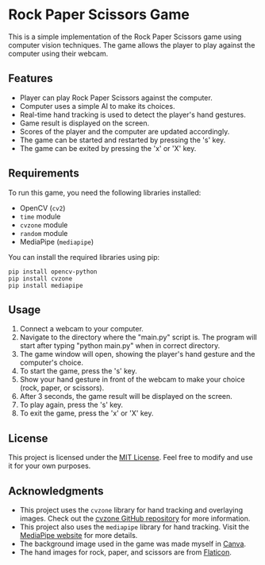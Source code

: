 # Rock Paper Scissors Game

This is a simple implementation of the Rock Paper Scissors game using computer vision techniques. The game allows the player to play against the computer using their webcam.

## Features

- Player can play Rock Paper Scissors against the computer.
- Computer uses a simple AI to make its choices.
- Real-time hand tracking is used to detect the player's hand gestures.
- Game result is displayed on the screen.
- Scores of the player and the computer are updated accordingly.
- The game can be started and restarted by pressing the 's' key.
- The game can be exited by pressing the 'x' or 'X' key.

## Requirements

To run this game, you need the following libraries installed:

- OpenCV (`cv2`)
- `time` module
- `cvzone` module
- `random` module
- MediaPipe (`mediapipe`)

You can install the required libraries using pip:

```
pip install opencv-python
pip install cvzone
pip install mediapipe
```

## Usage

1. Connect a webcam to your computer.
2. Navigate to the directory where the "main.py" script is. The program will start after typing "python main.py" when in correct directory.
3. The game window will open, showing the player's hand gesture and the computer's choice.
4. To start the game, press the 's' key.
5. Show your hand gesture in front of the webcam to make your choice (rock, paper, or scissors).
6. After 3 seconds, the game result will be displayed on the screen.
7. To play again, press the 's' key.
8. To exit the game, press the 'x' or 'X' key.

## License

This project is licensed under the [MIT License](LICENSE). Feel free to modify and use it for your own purposes.

## Acknowledgments

- This project uses the `cvzone` library for hand tracking and overlaying images. Check out the [cvzone GitHub repository](https://github.com/codewithharry/cvzone) for more information.
- This project also uses the `mediapipe` library for hand tracking. Visit the [MediaPipe website](https://google.github.io/mediapipe/) for more details.
- The background image used in the game was made myself in [Canva](https://www.canva.com/).
- The hand images for rock, paper, and scissors are from [Flaticon](https://www.flaticon.com).
